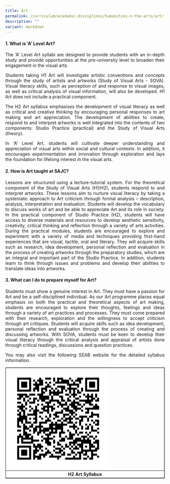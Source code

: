 ```yaml
---
title: Art
permalink: /curriculum/academic-disciplines/humanities-n-the-arts/art/
description: ""
variant: markdown
---
```

<h4><strong>1. What is ‘A’ Level Art?</strong></h4>
<p align="justify">The ‘A’ Level Art syllabi are designed to provide students with an in-depth study and provide opportunities at the pre-university level to broaden their engagement in the visual arts.</p>
<p align="justify">Students taking H1 Art will investigate artistic conventions and concepts through the study of artists and artworks (Study of Visual Arts - SOVA). Visual literacy skills, such as perception of and response to visual images, as well as critical analysis of visual information, will also be developed. H1 Art does not include a practical component.</p>
<p align="justify">The H2 Art syllabus emphasises the development of visual literacy as well as critical and creative thinking by encouraging personal responses to art making and art appreciation. The development of abilities to create, respond to and interpret artworks is well integrated into the contents of two components: Studio Practice (practical) and the Study of Visual Arts (theory).</p>
<p align="justify">In ‘A’ Level Art, students will cultivate deeper understanding and appreciation of visual arts within social and cultural contexts. In addition, it encourages experimentation and innovation through exploration and lays the foundation for lifelong interest in the visual arts.</p>
<h4><strong>2. How is Art taught at SAJC?</strong></h4>
<p align="justify">Lessons are structured using a lecture-tutorial system. For the theoretical component of the Study of Visual Arts (H1/H2), students respond to and interpret artworks. These lessons aim to nurture visual literacy by taking a systematic approach to Art criticism through formal analysis – description, analysis, interpretation and evaluation. Students will develop the vocabulary to discuss works of art and be able to appreciate Art and its role in society. In the practical component of Studio Practice (H2), students will have access to diverse materials and resources to develop aesthetic sensitivity, creativity, critical thinking and reflection through a variety of arts activities. During the practical modules, students are encouraged to explore and experiment with a variety of media and techniques providing first-hand experiences that are visual, tactile, oral and literary. They will acquire skills such as research, idea development, personal reflection and evaluation in the process of creating artworks through the preparatory studies, which are an integral and important part of the Studio Practice. In addition, students learn to think through issues and problems and develop their abilities to translate ideas into artworks.</p>
<h4><strong>3. What can I do to prepare myself for Art?</strong></h4>
<p align="justify">Students must show a genuine interest in Art. They must have a passion for Art and be a self-disciplined individual. As our Art programme places equal emphasis on both the practical and theoretical aspects of art making, students are encouraged to explore their thoughts, feelings and ideas through a variety of art practices and processes. They must come prepared with their research, exploration and the willingness to accept criticism through art critiques. Students will acquire skills such as idea development, personal reflection and evaluation through the process of creating and discussing artworks. With SOVA, students must be keen to develop their visual literacy through the critical analysis and appraisal of artists done through critical readings, discussions and question practices.</p>
<p align="justify">You may also visit the following SEAB website for the detailed syllabus information.</p>
<table style="border-collapse: collapse; width: 100%;" border="1">
<tbody>
<tr>

<td style="width: 50%;"><a href="https://www.seab.gov.sg/docs/default-source/national-examinations/syllabus/alevel/2024syllabus/9750_y24_sy.pdf"><img style="width: 65%;" src="/images/art2.png"></a></td>
</tr>
<tr>
<td style="width: 50%; text-align: center;"><strong>H2 Art Syllabus</strong></td>
</tr>
</tbody>
</table>